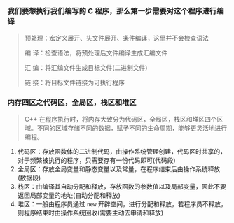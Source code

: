 ### 我们要想执行我们编写的 C 程序，那么第一步需要对这个程序进行编译
> 预处理：宏定义展开、头文件展开、条件编译，这里并不会检查语法
> 
> 编 译：检查语法，将预处理后文件编译生成汇编文件
> 
> 汇 编：将汇编文件生成目标文件(二进制文件)
> 
> 链 接：将目标文件链接为可执行程序
>

### 内存四区之代码区，全局区，栈区和堆区 
> C++ 在程序执行时，将内存大致分为代码区，全局区，栈区和堆区四个区域。不同的区域存储不同的数据，赋予不同的生命周期，能够更灵活地进行编程。

1. 代码区：存放函数体的二进制代码，由操作系统管理创建，代码区时共享的，对于频繁被执行的程序，只需要存有一份代码即可(代码段)
2. 全局区：存放全局变量和静态变量以及常量，在程序结束后由操作系统释放(数据段)
3. 栈区：由编译其自动分配和释放，存放函数的参数值以及局部变量，因此不要返回局部变量的地址(自动分配和释放)
4. 堆区：一般由程序员通过 `new` 开辟空间，进行分配和释放，若程序员不释放，则程序结束时由操作系统回收(需要主动去申请和释放)
